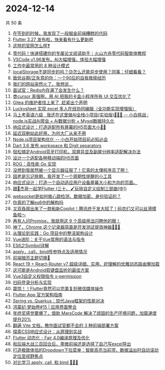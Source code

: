 # 2024-12-14

共 50 条

<!-- BEGIN JUEJIN -->
<!-- 最后更新时间 2024-12-14 00:19:21 +0800 -->
1. [在签到的时候，我发现了一段掘金前端糟糕的代码](https://juejin.cn/post/7447094734684848139)
1. [Flutter 3.27 发布啦，快来看有什么更新吧](https://juejin.cn/post/7447097960011923506)
1. [这样的官网怎么样❓](https://juejin.cn/post/7447026961463115812)
1. [零代码！快速搭建你的专属论文阅读助手｜火山方舟零代码智能体教程](https://juejin.cn/post/7446998671886581812)
1. [VSCode v1.96发布，AI大幅增强，体验大幅增强](https://juejin.cn/post/7447212089980715058)
1. [工作中最常用的 8 种设计模式](https://juejin.cn/post/7446964447464390694)
1. [localStorage不是同步的吗？😓怎么还能异步使用？同事：仔细看看？](https://juejin.cn/post/7447118874628309044)
1. [致低谷期/正失意的你：一个90后的自我救赎经历](https://juejin.cn/post/7447355398343753766)
1. [我们的网站突然火了，我想说...](https://juejin.cn/post/7447071039455576076)
1. [面试官：Redis内存满了会发生什么？](https://juejin.cn/post/7447504658645958682)
1. [😎cursor 真强啊，用 AI 把我的卡盒小程序所有 UI 交互优化了](https://juejin.cn/post/7447163741974986786)
1. [Gitea 的维护者找上来了, 赶紧出个声明](https://juejin.cn/post/7447331853071138816)
1. [Luckysheet 实现 excel 多人在线协同编辑（全功能实现增强版）](https://juejin.cn/post/7446980503271866368)
1. [马上考英语六级 , 我还在这里做AI全栈小项目(实验版)🤡🤡🤡 -- 小白挑战 : node.js实战Ai爬虫 + Ai数据分析 + Mysql数据持久化](https://juejin.cn/post/7447331905820885007)
1. [响应式设计：打造适配所有屏幕的H5页面大小🚀🚀](https://juejin.cn/post/7447122150388596787)
1. [延迟双删如此好用，为何大厂从来不用](https://juejin.cn/post/7447033901657096202)
1. [Node.js项目架构优化 -- 小白开始项目前必知必会](https://juejin.cn/post/7446330268117106740)
1. [Dart 3.6 发布,workspace 和 Digit separators](https://juejin.cn/post/7447134640466886683)
1. [轻松搞定Android蓝牙打印机，双屏异显及副屏分辨率适配解决办法](https://juejin.cn/post/7446820939943428107)
1. [设计一个适配各种移动端的H5页面](https://juejin.cn/post/7447333079880908841)
1. [ROG：高性能 Go 实现](https://juejin.cn/post/7446985838582136844)
1. [没想到我居然被一个显示器征服了！它真的太懂程序员了啊！](https://juejin.cn/post/7447796727479910451)
1. [因老是忘记排期，我开发了一个周期性提醒的小工具](https://juejin.cn/post/7446362500478238746)
1. [响应式设计：打造一个自动适应用户设备屏幕大小和方向的页面。](https://juejin.cn/post/7447456585510715402)
1. [跟🤡杰哥一起学Flutter (三十、🖌玩转自定义绘制三部曲[中])](https://juejin.cn/post/7446634545867046922)
1. [ websocket是如何做心跳检测、数据加密、身份验证的？](https://juejin.cn/post/7446730504676163619)
1. [你真的了解es6中的解构吗](https://juejin.cn/post/7446988707503112228)
1. [又双叒叕出来了一款船新Copilot！腾讯终于发大招了！码农们又可以丝滑摸鱼啦～](https://juejin.cn/post/7447070401078444084)
1. [再有人问Promise，我就用这 9 个高级用法闪瞎他的眼！](https://juejin.cn/post/7447025750728867890)
1. [神了，Chrome 这个记录器简直是开发测试提效神器🚀🚀🚀](https://juejin.cn/post/7447456628284244005)
1. [从理论到实践：Go 项目中的整洁架构设计	](https://juejin.cn/post/7446693684223868962)
1. [Vue进阶：关于Vue常用的语法与指令](https://juejin.cn/post/7447148090280755226)
1. [ES6之Symbol详解](https://juejin.cn/post/7446964810090971155)
1. [apply，call，bind传参特点及适用情况](https://juejin.cn/post/7446971768676368435)
1. [前端暗亮主题切换🚀](https://juejin.cn/post/7447475284717092876)
1. [React 19 + React-Router v7 超级详细、实用、好理解的优雅动态路由懒加载](https://juejin.cn/post/7446776730625228834)
1. [这可能是Android软键盘监听的最佳方案](https://juejin.cn/post/7446686241105592371)
1. [Vue3自定义权限指令 v-permission](https://juejin.cn/post/7447462392047386639)
1. [扫码登录分析与实现](https://juejin.cn/post/7447065417322201128)
1. [震惊！！Flutter竟然可以完美复刻微信媒体操作](https://juejin.cn/post/7446651689430237218)
1. [Flutter App 官方架构指南](https://juejin.cn/post/7447055521327317030)
1. [Spring vs. Quarkus：现代Java框架的性能对决](https://juejin.cn/post/7446764656273178662)
1. [鸿蒙纪·梦始卷#15 | 应用界面整合](https://juejin.cn/post/7446407258537721892)
1. [年终奖感觉要爆了，借助 MarsCode 解决了顽固的生产环境问题，加载速度提升20%](https://juejin.cn/post/7447080711457521718)
1. [翻遍 Vite 文档，教你面试官都不会的 3 种前端部署方案](https://juejin.cn/post/7447148090279624730)
1. [探索CSS响应式设计：从原理到实战](https://juejin.cn/post/7447457375613157427)
1. [Flutter 动态化 - Fair 4.0编译原理及优化](https://juejin.cn/post/7447421809756127283)
1. [和后端大战三百回合后，卑微前端还是选择了自己写excel导出](https://juejin.cn/post/7447368539936587776)
1. [打造极致体验的Dropdown下拉菜单：智能高亮当前项，数据溢出时自动滚动定位至视野焦点](https://juejin.cn/post/7447160624577085479)
1. [对比学习 apply, call, 和 bind 👀👀👀](https://juejin.cn/post/7447081906438963226)
<!-- END JUEJIN -->